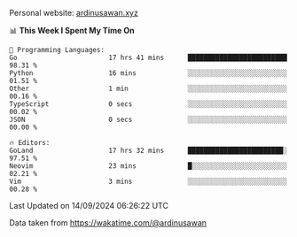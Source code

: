 Personal website: [ardinusawan.xyz](https://ardinusawan.xyz)

<!--START_SECTION:waka-->
📊 **This Week I Spent My Time On** 

```text
💬 Programming Languages: 
Go                       17 hrs 41 mins      █████████████████████████   98.31 % 
Python                   16 mins             ░░░░░░░░░░░░░░░░░░░░░░░░░   01.51 % 
Other                    1 min               ░░░░░░░░░░░░░░░░░░░░░░░░░   00.16 % 
TypeScript               0 secs              ░░░░░░░░░░░░░░░░░░░░░░░░░   00.02 % 
JSON                     0 secs              ░░░░░░░░░░░░░░░░░░░░░░░░░   00.00 % 

🔥 Editors: 
GoLand                   17 hrs 32 mins      ████████████████████████░   97.51 % 
Neovim                   23 mins             █░░░░░░░░░░░░░░░░░░░░░░░░   02.21 % 
Vim                      3 mins              ░░░░░░░░░░░░░░░░░░░░░░░░░   00.28 % 
```


 Last Updated on 14/09/2024 06:26:22 UTC
<!--END_SECTION:waka-->
Data taken from https://wakatime.com/@ardinusawan
